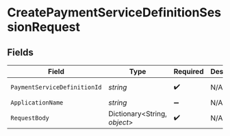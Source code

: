 # CreatePaymentServiceDefinitionSessionRequest


## Fields

| Field                        | Type                         | Required                     | Description                  | Example                      |
| ---------------------------- | ---------------------------- | ---------------------------- | ---------------------------- | ---------------------------- |
| `PaymentServiceDefinitionId` | *string*                     | :heavy_check_mark:           | N/A                          | adyen-ideal                  |
| `ApplicationName`            | *string*                     | :heavy_minus_sign:           | N/A                          |                              |
| `RequestBody`                | Dictionary<String, *object*> | :heavy_check_mark:           | N/A                          |                              |